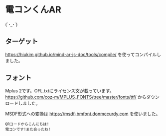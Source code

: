 # 電コンくんAR

(´･_･`)

## ターゲット

https://hiukim.github.io/mind-ar-js-doc/tools/compile/ を使ってコンパイルしました。

## フォント

Mplus 2です。OFL.txtにライセンス文が載っています。
https://github.com/coz-m/MPLUS_FONTS/tree/master/fonts/ttf/ からダウンロードしました。

MSDF形式への変換は https://msdf-bmfont.donmccurdy.com を使いました。

```
QRコードからこんにちは!
電コンです!また会ったね!
```
